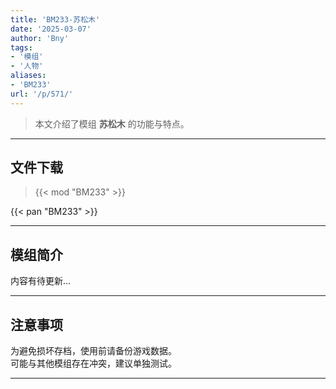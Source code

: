 ```yaml
---
title: 'BM233-苏松木'
date: '2025-03-07'
author: 'Bny'
tags:
- '模组'
- '人物'
aliases:
- 'BM233'
url: '/p/571/'
---
```


> 本文介绍了模组 **苏松木** 的功能与特点。

---

## 文件下载  

> {{< mod "BM233" >}}  

{{< pan "BM233" >}}  

---

## 模组简介

>  
内容有待更新...  

---

## 注意事项

>  
为避免损坏存档，使用前请备份游戏数据。  
可能与其他模组存在冲突，建议单独测试。  

---


